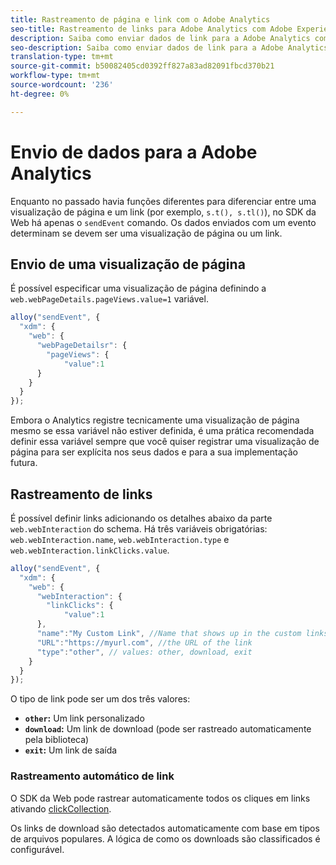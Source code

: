 ```yaml
---
title: Rastreamento de página e link com o Adobe Analytics
seo-title: Rastreamento de links para Adobe Analytics com Adobe Experience Platform Web SDK
description: Saiba como enviar dados de link para a Adobe Analytics com o Experience Platform Web SDK
seo-description: Saiba como enviar dados de link para a Adobe Analytics com o Experience Platform Web SDK
translation-type: tm+mt
source-git-commit: b50082405cd0392ff827a83ad82091fbcd370b21
workflow-type: tm+mt
source-wordcount: '236'
ht-degree: 0%

---
```



# Envio de dados para a Adobe Analytics

Enquanto no passado havia funções diferentes para diferenciar entre uma visualização de página e um link (por exemplo, `s.t(), s.tl()`), no SDK da Web há apenas o `sendEvent` comando. Os dados enviados com um evento determinam se devem ser uma visualização de página ou um link.

## Envio de uma visualização de página

É possível especificar uma visualização de página definindo a `web.webPageDetails.pageViews.value=1` variável.

```javascript
alloy("sendEvent", {
  "xdm": {
    "web": {
      "webPageDetailsr": {
        "pageViews": {
            "value":1
      }
    }
  }
});
```

Embora o Analytics registre tecnicamente uma visualização de página mesmo se essa variável não estiver definida, é uma prática recomendada definir essa variável sempre que você quiser registrar uma visualização de página para ser explícita nos seus dados e para a sua implementação futura.

## Rastreamento de links

É possível definir links adicionando os detalhes abaixo da parte `web.webInteraction` do schema. Há três variáveis obrigatórias: `web.webInteraction.name`, `web.webInteraction.type` e `web.webInteraction.linkClicks.value`.

```javascript
alloy("sendEvent", {
  "xdm": {
    "web": {
      "webInteraction": {
        "linkClicks": {
            "value":1
      },
      "name":"My Custom Link", //Name that shows up in the custom links report
      "URL":"https://myurl.com", //the URL of the link
      "type":"other", // values: other, download, exit
    }
  }
});
```

O tipo de link pode ser um dos três valores:

* **`other`:** Um link personalizado
* **`download`:** Um link de download (pode ser rastreado automaticamente pela biblioteca)
* **`exit`:** Um link de saída

### Rastreamento automático de link

O SDK da Web pode rastrear automaticamente todos os cliques em links ativando [clickCollection](../../fundamentals/configuring-the-sdk.md#clickCollectionEnabled).

Os links de download são detectados automaticamente com base em tipos de arquivos populares. A lógica de como os downloads são classificados é configurável.
